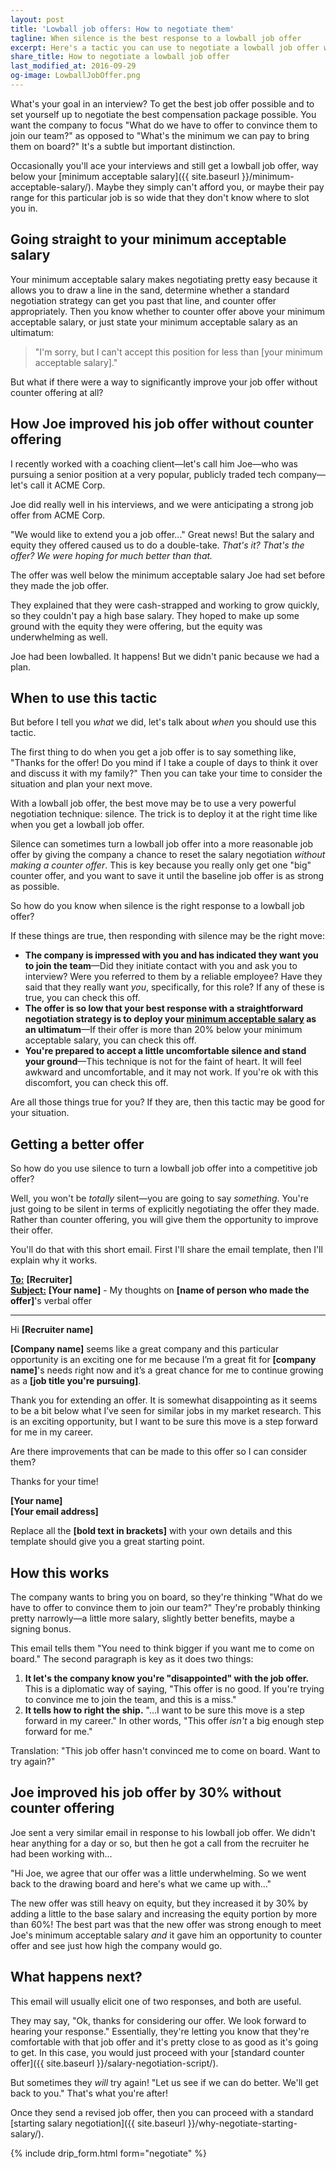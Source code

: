 ```yaml
---
layout: post
title: 'Lowball job offers: How to negotiate them'
tagline: When silence is the best response to a lowball job offer
excerpt: Here's a tactic you can use to negotiate a lowball job offer without even counter offering.
share_title: How to negotiate a lowball job offer
last_modified_at: 2016-09-29
og-image: LowballJobOffer.png
---
```

What's your goal in an interview? To get the best job offer possible and to set yourself up to negotiate the best compensation package possible. You want the company to focus "What do we have to offer to convince them to join our team?" as opposed to "What's the minimum we can pay to bring them on board?" It's a subtle but important distinction.

Occasionally you'll ace your interviews and still get a lowball job offer, way below your [minimum acceptable salary]({{ site.baseurl }}/minimum-acceptable-salary/). Maybe they simply can't afford you, or maybe their pay range for this particular job is so wide that they don't know where to slot you in.

## Going straight to your minimum acceptable salary

Your minimum acceptable salary makes negotiating pretty easy because it allows you to draw a line in the sand, determine whether a standard negotiation strategy can get you past that line, and counter offer appropriately. Then you know whether to counter offer above your minimum acceptable salary, or just state your minimum acceptable salary as an ultimatum:

> "I'm sorry, but I can't accept this position for less than [your minimum acceptable salary]."

But what if there were a way to significantly improve your job offer without counter offering at all?

## How Joe improved his job offer without counter offering

I recently worked with a coaching client—let's call him Joe—who was pursuing a senior position at a very popular, publicly traded tech company—let's call it ACME Corp.

Joe did really well in his interviews, and we were anticipating a strong job offer from ACME Corp.

"We would like to extend you a job offer..." Great news! But the salary and equity they offered caused us to do a double-take. _That's it? That's the offer? We were hoping for much better than that._

The offer was well below the minimum acceptable salary Joe had set before they made the job offer.

They explained that they were cash-strapped and working to grow quickly, so they couldn't pay a high base salary. They hoped to make up some ground with the equity they were offering, but the equity was underwhelming as well.

Joe had been lowballed. It happens! But we didn't panic because we had a plan.

## When to use this tactic

But before I tell you _what_ we did, let's talk about _when_ you should use this tactic.

The first thing to do when you get a job offer is to say something like, "Thanks for the offer! Do you mind if I take a couple of days to think it over and discuss it with my family?" Then you can take your time to consider the situation and plan your next move.

With a lowball job offer, the best move may be to use a very powerful negotiation technique: silence. The trick is to deploy it at the right time like when you get a lowball job offer.

Silence can sometimes turn a lowball job offer into a more reasonable job offer by giving the company a chance to reset the salary negotiation _without making a counter offer_. This is key because you really only get one "big" counter offer, and you want to save it until the baseline job offer is as strong as possible.

So how do you know when silence is the right response to a lowball job offer?

If these things are true, then responding with silence may be the right move:

<ul class="checkbox-list">
  <li class="checkbox-list__item"><strong>The company is impressed with you and has indicated they want you to join the team</strong>—Did they initiate contact with you and ask you to interview? Were you referred to them by a reliable employee? Have they said that they really want <em>you</em>, specifically, for this role? If any of these is true, you can check this off.</li>
  <li class="checkbox-list__item"><strong>The offer is so low that your best response with a straightforward negotiation strategy is to deploy your <a href="{{ site.baseurl }}/minimum-acceptable-salary/">minimum acceptable salary</a> as an ultimatum</strong>—If their offer is more than 20% below your minimum acceptable salary, you can check this off.</li>
  <li class="checkbox-list__item"><strong>You're prepared to accept a little uncomfortable silence and stand your ground</strong>—This technique is not for the faint of heart. It will feel awkward and uncomfortable, and it may not work. If you're ok with this discomfort, you can check this off.</li>
</ul>

Are all those things true for you? If they are, then this tactic may be good for your situation.

## Getting a better offer

So how do you use silence to turn a lowball job offer into a competitive job offer?

Well, you won't be _totally_ silent—you are going to say _something_. You're just going to be silent in terms of explicitly negotiating the offer they made. Rather than counter offering, you will give them the opportunity to improve their offer.

You'll do that with this short email. First I'll share the email template, then I'll explain why it works.

<div class='sample-email'>
<p>
	<strong><u>To:</u></strong> <strong>[Recruiter]</strong><br>
	<strong><u>Subject:</u></strong> <strong>[Your name]</strong> - My thoughts on <strong>[name of person who made the offer]</strong>'s verbal offer
</p>
<hr>
<p>Hi <strong>[Recruiter name]</strong></p>
<p><strong>[Company name]</strong> seems like a great company and this particular opportunity is an exciting one for me because I’m a great fit for <strong>[company name]</strong>'s needs right now and it’s a great chance for me to continue growing as a <strong>[job title you're pursuing]</strong>.</p>

<p>Thank you for extending an offer. It is somewhat disappointing as it seems to be a bit below what I’ve seen for similar jobs in my market research. This is an exciting opportunity, but I want to be sure this move is a step forward for me in my career.</p>

<p>Are there improvements that can be made to this offer so I can consider them?</p>

<p>Thanks for your time!</p>

<p><strong>[Your name]</strong><br>
<strong>[Your email address]</strong></p>
</div>

Replace all the **[bold text in brackets]** with your own details and this template should give you a great starting point.

## How this works

The company wants to bring you on board, so they're thinking "What do we have to offer to convince them to join our team?" They're probably thinking pretty narrowly—a little more salary, slightly better benefits, maybe a signing bonus.

This email tells them "You need to think bigger if you want me to come on board." The second paragraph is key as it does two things:

1. **It let's the company know you're "disappointed" with the job offer.** This is a diplomatic way of saying, "This offer is no good. If you're trying to convince me to join the team, and this is a miss."
2. **It tells how to right the ship.** "...I want to be sure this move is a step forward in my career." In other words, "This offer _isn't_ a big enough step forward for me."

Translation: "This job offer hasn't convinced me to come on board. Want to try again?"

## Joe improved his job offer by 30% without counter offering

Joe sent a very similar email in response to his lowball job offer. We didn't hear anything for a day or so, but then he got a call from the recruiter he had been working with...

"Hi Joe, we agree that our offer was a little underwhelming. So we went back to the drawing board and here's what we came up with..."

The new offer was still heavy on equity, but they increased it by 30% by adding a little to the base salary and increasing the equity portion by more than 60%! The best part was that the new offer was strong enough to meet Joe's minimum acceptable salary _and_ it gave him an opportunity to counter offer and see just how high the company would go.

## What happens next?

This email will usually elicit one of two responses, and both are useful.

They may say, "Ok, thanks for considering our offer. We look forward to hearing your response." Essentially, they're letting you know that they're comfortable with that job offer and it's pretty close to as good as it's going to get. In this case, you would just proceed with your [standard counter offer]({{ site.baseurl }}/salary-negotiation-script/).

But sometimes they _will_ try again! "Let us see if we can do better. We'll get back to you." That's what you're after!

Once they send a revised job offer, then you can proceed with a standard [starting salary negotiation]({{ site.baseurl }}/why-negotiate-starting-salary/).
 
{% include drip_form.html form="negotiate" %}
